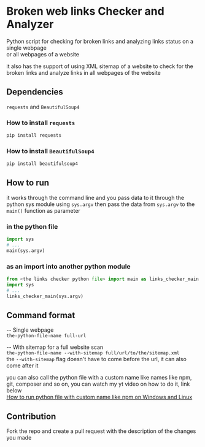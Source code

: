 # Broken web links Checker and Analyzer
Python script for checking for broken links and analyzing links status on a single webpage   
or all webpages of a website   
   
it also has the support of using XML sitemap of a website to check for the broken links and analyze links in all webpages of the website   
   
## Dependencies   
`requests` and `BeautifulSoup4`   

### How to install `requests`   
```cmd
pip install requests
```   
   
### How to install `BeautifulSoup4`   
```cmd
pip install beautifulsoup4
```    
   
## How to run   
it works through the command line and you pass data to it through the python sys module using `sys.argv` then pass the data from `sys.argv` to the `main()` function as parameter   

### in the python file   
```py
import sys
# ...
main(sys.argv)
```

### as an import into another python module
```py
from <the links checker python file> import main as links_checker_main # or any other name
import sys
# ...
links_checker_main(sys.argv)
```
   
## Command format   
-- Single webpage   
`the-python-file-name full-url`   
   
-- With sitemap for a full website scan   
`the-python-file-name --with-sitemap full/url/to/the/sitemap.xml`   
the `--with-sitemap` flag doesn't have to come before the url, it can also come after it   
   
you can also call the python file with a custom name like names like npm, git, composer and so on, you can watch my yt video on how to do it, link below   
[How to run python file with custom name like npm on Windows and Linux](https://youtu.be/3VOtRaopsIQ)
   
## Contribution   
Fork the repo and create a pull request with the description of the changes you made
